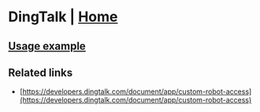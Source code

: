# DingTalk | [Home](./../../)

## [Usage example](./../../tests/DingTalk/ClientTest.php)

## Related links

* [https://developers.dingtalk.com/document/app/custom-robot-access](https://developers.dingtalk.com/document/app/custom-robot-access)
